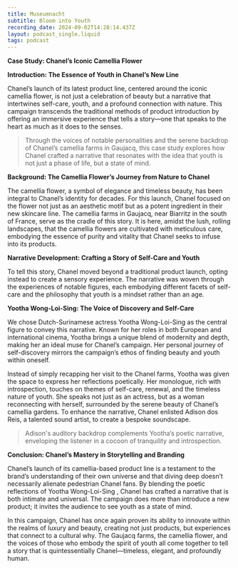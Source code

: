 ```yaml
---
title: Museumnacht
subtitle: Bloom into Youth
recording_date: 2024-09-02T14:28:14.437Z
layout: podcast_single.liquid
tags: podcast
---
```

**Case Study: Chanel’s Iconic Camellia Flower**

**Introduction: The Essence of Youth in Chanel’s New Line**

Chanel’s launch of its latest product line, centered around the iconic camellia flower, is not just a celebration of beauty but a narrative that intertwines self-care, youth, and a profound connection with nature. This campaign transcends the traditional methods of product introduction by offering an immersive experience that tells a story—one that speaks to the heart as much as it does to the senses.

> Through the voices of notable personalities and the serene backdrop of Chanel’s camellia farms in Gaujacq, this case study explores how Chanel crafted a narrative that resonates with the idea that youth is not just a phase of life, but a state of mind.

**Background: The Camellia Flower’s Journey from Nature to Chanel**

The camellia flower, a symbol of elegance and timeless beauty, has been integral to Chanel’s identity for decades. For this launch, Chanel focused on the flower not just as an aesthetic motif but as a potent ingredient in their new skincare line. The camellia farms in Gaujacq, near Biarritz in the south of France, serve as the cradle of this story. It is here, amidst the lush, rolling landscapes, that the camellia flowers are cultivated with meticulous care, embodying the essence of purity and vitality that Chanel seeks to infuse into its products.

**Narrative Development: Crafting a Story of Self-Care and Youth**

To tell this story, Chanel moved beyond a traditional product launch, opting instead to create a sensory experience. The narrative was woven through the experiences of notable figures, each embodying different facets of self-care and the philosophy that youth is a mindset rather than an age.

**Yootha Wong-Loi-Sing: The Voice of Discovery and Self-Care**

We chose Dutch-Surinamese actress Yootha Wong-Loi-Sing as the central figure to convey this narrative. Known for her roles in both European and international cinema, Yootha brings a unique blend of modernity and depth, making her an ideal muse for Chanel’s campaign. Her personal journey of self-discovery mirrors the campaign’s ethos of finding beauty and youth within oneself.

Instead of simply recapping her visit to the Chanel farms, Yootha was given the space to express her reflections poetically. Her monologue, rich with introspection, touches on themes of self-care, renewal, and the timeless nature of youth. She speaks not just as an actress, but as a woman reconnecting with herself, surrounded by the serene beauty of Chanel’s camellia gardens. To enhance the narrative, Chanel enlisted Adison dos Reis, a talented sound artist, to create a bespoke soundscape.

> Adison's auditory backdrop complements Yootha’s poetic narrative, enveloping the listener in a cocoon of tranquility and introspection.

**Conclusion: Chanel’s Mastery in Storytelling and Branding**

Chanel’s launch of its camellia-based product line is a testament to the brand’s understanding of their own universe and that diving deep doesn’t necessarily alienate pedestrian Chanel fans. By blending the poetic reflections of Yootha Wong-Loi-Sing , Chanel has crafted a narrative that is both intimate and universal. The campaign does more than introduce a new product; it invites the audience to see youth as a state of mind.

In this campaign, Chanel has once again proven its ability to innovate within the realms of luxury and beauty, creating not just products, but experiences that connect to a cultural why. The Gaujacq farms, the camellia flower, and the voices of those who embody the spirit of youth all come together to tell a story that is quintessentially Chanel—timeless, elegant, and profoundly human.